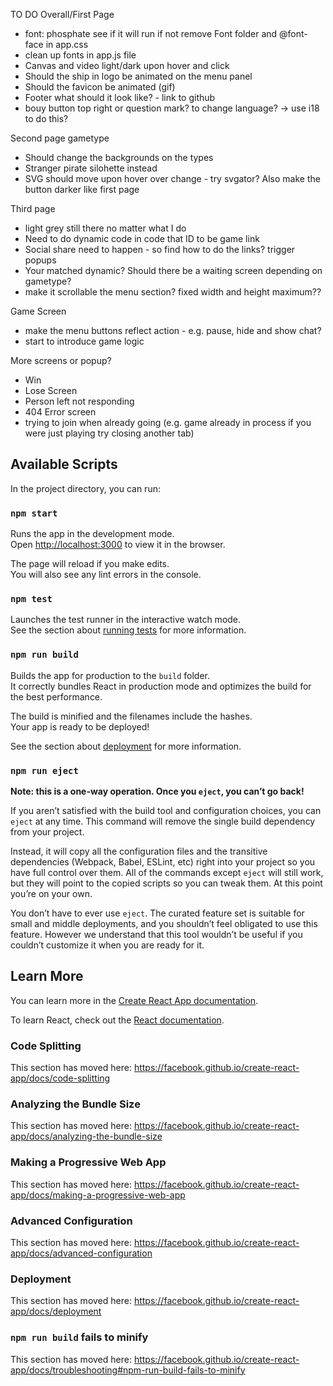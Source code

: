 TO DO 
Overall/First Page
- font: phosphate see if it will run if not remove Font folder and @font-face in app.css
- clean up fonts in app.js file 
- Canvas and video light/dark upon hover and click 
- Should the ship in logo be animated on the menu panel 
- Should the favicon be animated (gif)
- Footer what should it look like? - link to github 
- bouy button top right or question mark? to change language? -> use i18 to do this?

Second page gametype
- Should change the backgrounds on the types
- Stranger pirate silohette instead
- SVG should move upon hover over change - try svgator? Also make the button darker like first page 

Third page 
- light grey still there no matter what I do
- Need to do dynamic code in code that ID to be game link 
- Social share need to happen - so find how to do the links? trigger popups 
- Your matched dynamic? Should there be a waiting screen depending on gametype?
- make it scrollable the menu section? fixed width and height maximum??

Game Screen
- make the menu buttons reflect action - e.g. pause, hide and show chat? 
- start to introduce game logic

More screens or popup? 
- Win 
- Lose Screen 
- Person left not responding 
- 404 Error screen
- trying to join when already going (e.g. game already in process if you were just playing try closing another tab)


## Available Scripts

In the project directory, you can run:

### `npm start`

Runs the app in the development mode.<br>
Open [http://localhost:3000](http://localhost:3000) to view it in the browser.

The page will reload if you make edits.<br>
You will also see any lint errors in the console.

### `npm test`

Launches the test runner in the interactive watch mode.<br>
See the section about [running tests](https://facebook.github.io/create-react-app/docs/running-tests) for more information.

### `npm run build`

Builds the app for production to the `build` folder.<br>
It correctly bundles React in production mode and optimizes the build for the best performance.

The build is minified and the filenames include the hashes.<br>
Your app is ready to be deployed!

See the section about [deployment](https://facebook.github.io/create-react-app/docs/deployment) for more information.

### `npm run eject`

**Note: this is a one-way operation. Once you `eject`, you can’t go back!**

If you aren’t satisfied with the build tool and configuration choices, you can `eject` at any time. This command will remove the single build dependency from your project.

Instead, it will copy all the configuration files and the transitive dependencies (Webpack, Babel, ESLint, etc) right into your project so you have full control over them. All of the commands except `eject` will still work, but they will point to the copied scripts so you can tweak them. At this point you’re on your own.

You don’t have to ever use `eject`. The curated feature set is suitable for small and middle deployments, and you shouldn’t feel obligated to use this feature. However we understand that this tool wouldn’t be useful if you couldn’t customize it when you are ready for it.

## Learn More

You can learn more in the [Create React App documentation](https://facebook.github.io/create-react-app/docs/getting-started).

To learn React, check out the [React documentation](https://reactjs.org/).

### Code Splitting

This section has moved here: https://facebook.github.io/create-react-app/docs/code-splitting

### Analyzing the Bundle Size

This section has moved here: https://facebook.github.io/create-react-app/docs/analyzing-the-bundle-size

### Making a Progressive Web App

This section has moved here: https://facebook.github.io/create-react-app/docs/making-a-progressive-web-app

### Advanced Configuration

This section has moved here: https://facebook.github.io/create-react-app/docs/advanced-configuration

### Deployment

This section has moved here: https://facebook.github.io/create-react-app/docs/deployment

### `npm run build` fails to minify

This section has moved here: https://facebook.github.io/create-react-app/docs/troubleshooting#npm-run-build-fails-to-minify
